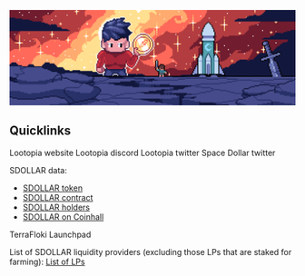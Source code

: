 ![Lootopia_Banner](images/banner_sg_lootopians.jpg ':class=banner-image')

## Quicklinks

Lootopia website
Lootopia discord
Lootopia twitter
Space Dollar twitter


SDOLLAR data:

 - [SDOLLAR token](https://terrasco.pe/mainnet/token/terra1l0y8yg0s86x299nqw0p6fhh7ngex3r4phtjeuq)
 - [SDOLLAR contract](https://terrasco.pe/mainnet/contract/terra1l0y8yg0s86x299nqw0p6fhh7ngex3r4phtjeuq)
 - [SDOLLAR holders](https://tokens.daic.capital/?contract=terra1l0y8yg0s86x299nqw0p6fhh7ngex3r4phtjeuq)
 - [SDOLLAR on Coinhall](https://coinhall.org/charts/terra/terra18lvan2ywhr40ql7tt6t40ck6vx4hlh0xamtqpm)

TerraFloki Launchpad

List of SDOLLAR liquidity providers (excluding those LPs that are staked for farming): [List of LPs](https://tokens.daic.capital/?contract=terra1lsrjcwupdpzayeg3suc3kmtrr3yq405pppja0s)

 
